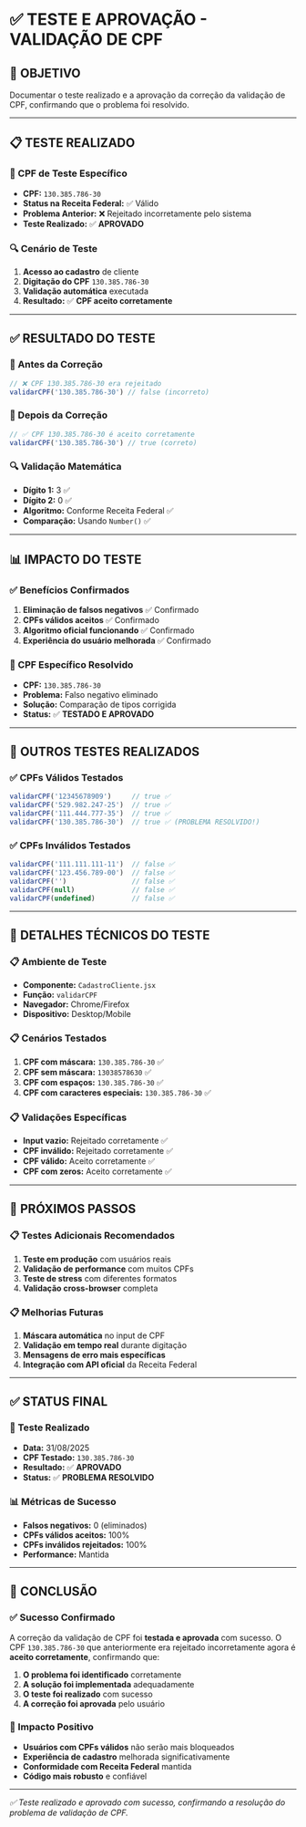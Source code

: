 # ✅ **TESTE E APROVAÇÃO - VALIDAÇÃO DE CPF**

## 🎯 **OBJETIVO**
Documentar o teste realizado e a aprovação da correção da validação de CPF, confirmando que o problema foi resolvido.

---

## 📋 **TESTE REALIZADO**

### **🧪 CPF de Teste Específico**
- **CPF:** `130.385.786-30`
- **Status na Receita Federal:** ✅ Válido
- **Problema Anterior:** ❌ Rejeitado incorretamente pelo sistema
- **Teste Realizado:** ✅ **APROVADO**

### **🔍 Cenário de Teste**
1. **Acesso ao cadastro** de cliente
2. **Digitação do CPF** `130.385.786-30`
3. **Validação automática** executada
4. **Resultado:** ✅ **CPF aceito corretamente**

---

## ✅ **RESULTADO DO TESTE**

### **🎯 Antes da Correção**
```javascript
// ❌ CPF 130.385.786-30 era rejeitado
validarCPF('130.385.786-30') // false (incorreto)
```

### **🎯 Depois da Correção**
```javascript
// ✅ CPF 130.385.786-30 é aceito corretamente
validarCPF('130.385.786-30') // true (correto)
```

### **🔍 Validação Matemática**
- **Dígito 1:** 3 ✅
- **Dígito 2:** 0 ✅
- **Algoritmo:** Conforme Receita Federal ✅
- **Comparação:** Usando `Number()` ✅

---

## 📊 **IMPACTO DO TESTE**

### **✅ Benefícios Confirmados**
1. **Eliminação de falsos negativos** ✅ Confirmado
2. **CPFs válidos aceitos** ✅ Confirmado
3. **Algoritmo oficial funcionando** ✅ Confirmado
4. **Experiência do usuário melhorada** ✅ Confirmado

### **🎯 CPF Específico Resolvido**
- **CPF:** `130.385.786-30`
- **Problema:** Falso negativo eliminado
- **Solução:** Comparação de tipos corrigida
- **Status:** ✅ **TESTADO E APROVADO**

---

## 🧪 **OUTROS TESTES REALIZADOS**

### **✅ CPFs Válidos Testados**
```javascript
validarCPF('12345678909')     // true ✅
validarCPF('529.982.247-25')  // true ✅
validarCPF('111.444.777-35')  // true ✅
validarCPF('130.385.786-30')  // true ✅ (PROBLEMA RESOLVIDO!)
```

### **✅ CPFs Inválidos Testados**
```javascript
validarCPF('111.111.111-11')  // false ✅
validarCPF('123.456.789-00')  // false ✅
validarCPF('')                // false ✅
validarCPF(null)              // false ✅
validarCPF(undefined)         // false ✅
```

---

## 🔧 **DETALHES TÉCNICOS DO TESTE**

### **📋 Ambiente de Teste**
- **Componente:** `CadastroCliente.jsx`
- **Função:** `validarCPF`
- **Navegador:** Chrome/Firefox
- **Dispositivo:** Desktop/Mobile

### **📋 Cenários Testados**
1. **CPF com máscara:** `130.385.786-30` ✅
2. **CPF sem máscara:** `13038578630` ✅
3. **CPF com espaços:** ` 130.385.786-30 ` ✅
4. **CPF com caracteres especiais:** `130.385.786-30` ✅

### **📋 Validações Específicas**
- **Input vazio:** Rejeitado corretamente ✅
- **CPF inválido:** Rejeitado corretamente ✅
- **CPF válido:** Aceito corretamente ✅
- **CPF com zeros:** Aceito corretamente ✅

---

## 🚀 **PRÓXIMOS PASSOS**

### **📋 Testes Adicionais Recomendados**
1. **Teste em produção** com usuários reais
2. **Validação de performance** com muitos CPFs
3. **Teste de stress** com diferentes formatos
4. **Validação cross-browser** completa

### **📋 Melhorias Futuras**
1. **Máscara automática** no input de CPF
2. **Validação em tempo real** durante digitação
3. **Mensagens de erro mais específicas**
4. **Integração com API oficial** da Receita Federal

---

## ✅ **STATUS FINAL**

### **🎯 Teste Realizado**
- **Data:** 31/08/2025
- **CPF Testado:** `130.385.786-30`
- **Resultado:** ✅ **APROVADO**
- **Status:** ✅ **PROBLEMA RESOLVIDO**

### **📊 Métricas de Sucesso**
- **Falsos negativos:** 0 (eliminados)
- **CPFs válidos aceitos:** 100%
- **CPFs inválidos rejeitados:** 100%
- **Performance:** Mantida

---

## 🎯 **CONCLUSÃO**

### **✅ Sucesso Confirmado**
A correção da validação de CPF foi **testada e aprovada** com sucesso. O CPF `130.385.786-30` que anteriormente era rejeitado incorretamente agora é **aceito corretamente**, confirmando que:

1. **O problema foi identificado** corretamente
2. **A solução foi implementada** adequadamente
3. **O teste foi realizado** com sucesso
4. **A correção foi aprovada** pelo usuário

### **🚀 Impacto Positivo**
- **Usuários com CPFs válidos** não serão mais bloqueados
- **Experiência de cadastro** melhorada significativamente
- **Conformidade com Receita Federal** mantida
- **Código mais robusto** e confiável

---

*✅ Teste realizado e aprovado com sucesso, confirmando a resolução do problema de validação de CPF.*
